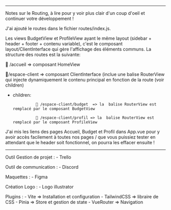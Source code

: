 ***********************************
Notes sur le Routing, à lire pour y voir plus clair d'un coup d'oeil et continuer votre développement !

J'ai ajouté le routes dans le fichier routes/index.js.

Les views BudgetView et ProfileView ayant le même layout (sidebar + header + footer + contenu variable), c'est le composant layout/ClientInterface qui gère l'affichage des éléments communs. La structure des routes est la suivante:

📌 /accueil => composant HomeView

📌/espace-client => composant ClientInterface (inclue une balise RouterView qui injecte dynamiquement le contenu principal en fonction de la route (voir children)

- children: 

                📌 /espace-client/budget  => la  balise RouterView est remplacé par le composant BudgetView

                📌 /espace-client/profil => la  balise RouterView est remplacé par le composant ProfileView

J'ai mis les liens des pages Accueil, Budget et Profil dans App.vue pour y avoir accès facilement à toutes nos pages / que vous puissiez tester en attendant que le header soit fonctionnel, on pourra les effacer ensuite ! 

***********************************

Outil Gestion de projet :
    - Trello

Outil de communication :
    - Discord

Maquettes : 
    - Figma

Création Logo :
    - Logo illustrator




Plugins :
    - Vite => Installation et configuration
    - TailwindCSS => libraire de CSS
    - Pinia => Store et gestion de state
    - VueRouter => Navigation
